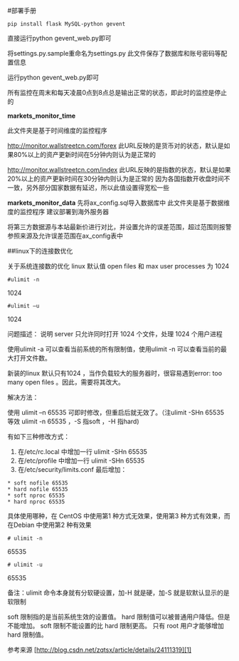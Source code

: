 #部署手册

```
pip install flask MySQL-python gevent
```

直接运行python gevent_web.py即可

将settings.py.sample重命名为settings.py
此文件保存了数据库和账号密码等配置信息

运行python gevent_web.py即可

所有监控在周末和每天凌晨0点到8点总是输出正常的状态，即此时的监控是停止的

**markets_monitor_time**

此文件夹是基于时间维度的监控程序

http://monitor.wallstreetcn.com/forex
此URL反映的是货币对的状态，默认是如果80%以上的资产更新时间在5分钟内则认为是正常的

http://monitor.wallstreetcn.com/index
此URL反映的是指数的状态，默认是如果20%以上的资产更新时间在30分钟内则认为是正常的
因为各国指数开收盘时间不一致，另外部分国家数据有延迟，所以此值设置得宽松一些

**markets_monitor_data**
先将ax_config.sql导入数据库中
此文件夹是基于数据维度的监控程序
建议部署到海外服务器

将第三方数据源与本站最新价进行对比，并设置允许的误差范围，超过范围则报警
参照来源及允许误差范围在ax_config表中

##linux下的连接数优化

关于系统连接数的优化
linux 默认值 open files 和 max user processes 为 1024
```
#ulimit -n
```
1024
```
#ulimit –u
```
1024

问题描述： 说明 server 只允许同时打开 1024 个文件，处理 1024 个用户进程

使用ulimit -a 可以查看当前系统的所有限制值，使用ulimit -n 可以查看当前的最大打开文件数。

新装的linux 默认只有1024 ，当作负载较大的服务器时，很容易遇到error: too many open files 。因此，需要将其改大。
 

解决方法：

使用 ulimit –n 65535 可即时修改，但重启后就无效了。（注ulimit -SHn 65535 等效 ulimit -n 65535 ，-S 指soft ，-H 指hard)

有如下三种修改方式：

1. 在/etc/rc.local 中增加一行 ulimit -SHn 65535
2. 在/etc/profile 中增加一行 ulimit -SHn 65535
3. 在/etc/security/limits.conf 最后增加：

```
* soft nofile 65535
* hard nofile 65535
* soft nproc 65535
* hard nproc 65535
```

具体使用哪种，在 CentOS 中使用第1 种方式无效果，使用第3 种方式有效果，而在Debian 中使用第2 种有效果

```
# ulimit -n
```

65535
```
# ulimit -u
```
65535

备注：ulimit 命令本身就有分软硬设置，加-H 就是硬，加-S 就是软默认显示的是软限制

soft 限制指的是当前系统生效的设置值。 hard 限制值可以被普通用户降低。但是不能增加。 soft 限制不能设置的比 hard 限制更高。 只有 root 用户才能够增加 hard 限制值。

参考来源
[http://blog.csdn.net/zqtsx/article/details/24111319][1]


  [1]: http://blog.csdn.net/zqtsx/article/details/24111319